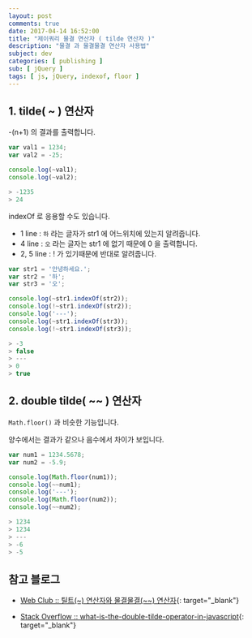 ```yaml
---
layout: post
comments: true
date: 2017-04-14 16:52:00
title: "제이쿼리 물결 연산자 ( tilde 연산자 )"
description: "물결 과 물결물결 연산자 사용법"
subject: dev
categories: [ publishing ]
sub: [ jQuery ]
tags: [ js, jQuery, indexof, floor ]
---
```


## 1. tilde( ~ ) 연산자<a id="1-tilde-연산자" href="#1-tilde-연산자" class="s-link" aria-hidden="true"></a>
-(n+1) 의 결과를 출력합니다.

```javascript
var val1 = 1234;
var val2 = -25;

console.log(~val1);
console.log(~val2);

> -1235
> 24
```

indexOf 로 응용할 수도 있습니다.

- 1 line : `하` 라는 글자가 str1 에 어느위치에 있는지 알려줍니다.
- 4 line : `오` 라는 글자는 str1 에 없기 때문에 0 을 출력합니다.
- 2, 5 line : ! 가 있기때문에 반대로 알려줍니다.

```javascript
var str1 = '안녕하세요.';
var str2 = '하';
var str3 = '오';

console.log(~str1.indexOf(str2));
console.log(!~str1.indexOf(str2));
console.log('---');
console.log(~str1.indexOf(str3));
console.log(!~str1.indexOf(str3));

> -3
> false
> ---
> 0
> true
```

## 2. double tilde( ~~ ) 연산자<a id="2-double-tilde-연산자" href="#2-double-tilde-연산자" class="s-link" aria-hidden="true"></a>
`Math.floor()` 과 비슷한 기능입니다.

양수에서는 결과가 같으나 음수에서 차이가 보입니다.

```javascript
var num1 = 1234.5678;
var num2 = -5.9;

console.log(Math.floor(num1));
console.log(~~num1);
console.log('---');
console.log(Math.floor(num2));
console.log(~~num2);

> 1234
> 1234
> ---
> -6
> -5
```

## 참고 블로그<a id="참고-블로그" href="#참고-블로그" class="s-link" aria-hidden="true"></a>

- [Web Club :: 틸트(~) 연산자와 물결물결(~~) 연산자](http://webclub.tistory.com/21){: target="_blank"}

- [Stack Overflow :: what-is-the-double-tilde-operator-in-javascript](http://stackoverflow.com/questions/5971645/what-is-the-double-tilde-operator-in-javascript/5971689){: target="_blank"}
